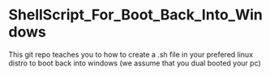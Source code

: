 # ShellScript_For_Boot_Back_Into_Windows
This git repo teaches you to how to create a .sh file in your prefered linux distro to boot back into windows (we assume that you dual booted your pc) 
